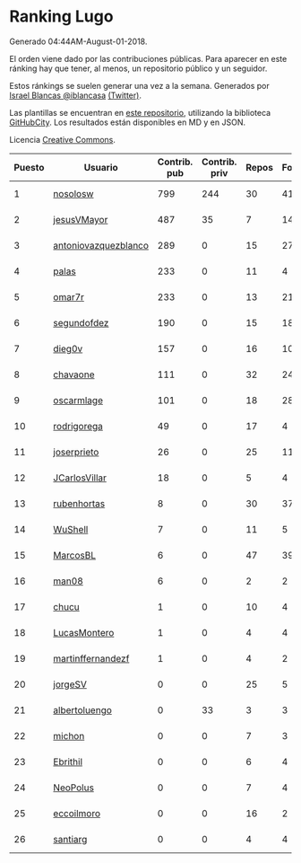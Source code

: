 # Ranking Lugo

Generado 04:44AM-August-01-2018.

El orden viene dado por las contribuciones públicas. Para aparecer en este ránking hay que tener, al menos, un repositorio público y un seguidor.

Estos ránkings se suelen generar una vez a la semana. Generados por [Israel Blancas @iblancasa](https://github.com/iblancasa/) [(Twitter)](https://twitter.com/iblancasa).

Las plantillas se encuentran en [este repositorio](https://github.com/iblancasa/GH-Spanish-Ranking), utilizando la biblioteca [GitHubCity](https://github.com/iblancasa/GitHubCity). Los resultados están disponibles en MD y en JSON.

Licencia [Creative Commons](https://creativecommons.org/licenses/by/4.0/).

| Puesto   |  Usuario  | Contrib. pub | Contrib. priv |Repos| Followers | Desde |  Avatar  |
|----------|-----------|--------------|---------------|-----|-----------|-------|----------|
|1|[nosolosw](https://github.com/nosolosw)|799|244|30|41|2011-01-25|![nosolosw]()|
|2|[jesusVMayor](https://github.com/jesusVMayor)|487|35|7|14|2013-09-05|![jesusVMayor]()|
|3|[antoniovazquezblanco](https://github.com/antoniovazquezblanco)|289|0|15|27|2010-06-13|![antoniovazquezblanco]()|
|4|[palas](https://github.com/palas)|233|0|11|4|2011-02-25|![palas]()|
|5|[omar7r](https://github.com/omar7r)|233|0|13|21|2011-02-25|![omar7r]()|
|6|[segundofdez](https://github.com/segundofdez)|190|0|15|18|2011-06-25|![segundofdez]()|
|7|[dieg0v](https://github.com/dieg0v)|157|0|16|10|2011-06-23|![dieg0v]()|
|8|[chavaone](https://github.com/chavaone)|111|0|32|24|2011-07-28|![chavaone]()|
|9|[oscarmlage](https://github.com/oscarmlage)|101|0|18|28|2009-06-24|![oscarmlage]()|
|10|[rodrigorega](https://github.com/rodrigorega)|49|0|17|4|2013-01-31|![rodrigorega]()|
|11|[joserprieto](https://github.com/joserprieto)|26|0|25|11|2011-10-21|![joserprieto]()|
|12|[JCarlosVillar](https://github.com/JCarlosVillar)|18|0|5|4|2016-04-26|![JCarlosVillar]()|
|13|[rubenhortas](https://github.com/rubenhortas)|8|0|30|37|2013-09-02|![rubenhortas]()|
|14|[WuShell](https://github.com/WuShell)|7|0|11|5|2011-06-25|![WuShell]()|
|15|[MarcosBL](https://github.com/MarcosBL)|6|0|47|39|2010-09-06|![MarcosBL]()|
|16|[man08](https://github.com/man08)|6|0|2|2|2015-07-07|![man08]()|
|17|[chucu](https://github.com/chucu)|1|0|10|4|2012-11-15|![chucu]()|
|18|[LucasMontero](https://github.com/LucasMontero)|1|0|4|4|2014-05-29|![LucasMontero]()|
|19|[martinffernandezf](https://github.com/martinffernandezf)|1|0|4|2|2016-02-08|![martinffernandezf]()|
|20|[jorgeSV](https://github.com/jorgeSV)|0|0|25|5|2013-04-18|![jorgeSV]()|
|21|[albertoluengo](https://github.com/albertoluengo)|0|33|3|3|2012-08-30|![albertoluengo]()|
|22|[michon](https://github.com/michon)|0|0|7|3|2009-04-06|![michon]()|
|23|[Ebrithil](https://github.com/Ebrithil)|0|0|6|4|2008-12-20|![Ebrithil]()|
|24|[NeoPolus](https://github.com/NeoPolus)|0|0|7|4|2012-02-04|![NeoPolus]()|
|25|[eccoilmoro](https://github.com/eccoilmoro)|0|0|16|2|2013-01-28|![eccoilmoro]()|
|26|[santiarg](https://github.com/santiarg)|0|0|4|4|2014-05-16|![santiarg]()|

